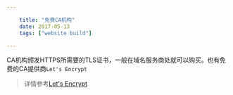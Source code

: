 ```yaml
---

    title: "免费CA机构"
    date: 2017-05-13
    tags: ["website build"]

---
```


CA机构颁发HTTPS所需要的TLS证书，一般在域名服务商处就可以购买。也有免费的CA提供商`Let's Encrypt`  
> 详情参考[Let's Encrypt](https://letsencrypt.org/getting-started/)